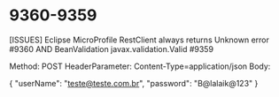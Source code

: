 # 9360-9359
[ISSUES] Eclipse MicroProfile RestClient always returns Unknown error #9360 AND BeanValidation javax.validation.Valid #9359


Method: POST
HeaderParameter: Content-Type=application/json
Body:

{
  "userName": "teste@teste.com.br",
  "password": "B@lalaik@123"
}
